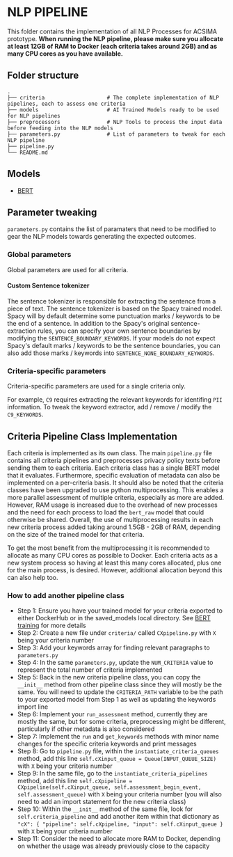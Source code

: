 # NLP PIPELINE

This folder contains the implementation of all NLP Processes for ACSIMA prototype.
**When running the NLP pipeline, please make sure you allocate at least 12GB of RAM to Docker (each criteria takes around 2GB) and as many CPU cores as you have available.**

## Folder structure

    .
    ├── criteria                    # The complete implementation of NLP pipelines, each to assess one criteria
    ├── models                      # AI Trained Models ready to be used for NLP pipelines
    ├── preprocessors               # NLP Tools to process the input data before feeding into the NLP models
    ├── parameters.py               # List of parameters to tweak for each NLP pipeline
    ├── pipeline.py
    └── README.md

## Models
- [BERT](./models/bert/README.md)

## Parameter tweaking

`parameters.py` contains the list of paramaters that need to be modified to gear the NLP models towards generating the expected outcomes.

### Global parameters

Global parameters are used for all criteria.

#### Custom Sentence tokenizer

The sentence tokenizer is responsible for extracting the sentence from a piece of text. The sentence tokenizer is based on the Spacy trained model. Spacy will by default determine some punctuation marks / keywords to be the end of a sentence. In addition to the Spacy's original sentence-extraction rules, you can specify your own sentence boundaries by modifying the `SENTENCE_BOUNDARY_KEYWORDS`. If your models do not expect Spacy's default marks / keywords to be the sentence boundaries, you can also add those marks / keywords into `SENTENCE_NONE_BOUNDARY_KEYWORDS`.

### Criteria-specific parameters

Criteria-specific parameters are used for a single criteria only.

For example, `C9` requires extracting the relevant keywords for identifing `PII` information. To tweak the keyword extractor, add / remove / modify the `C9_KEYWORDS`.

## Criteria Pipeline Class Implementation
Each criteria is implemented as its own class. The main `pipeline.py` file contains all criteria pipelines and preprocesses privacy policy texts before sending them to each criteria. Each criteria class has a single BERT model that it evaluates. Furthermore, specific evaluation of metadata can also be implemented on a per-criteria basis. It should also be noted that the criteria classes have been upgraded to use python multiprocessing. This enables a more parallel assessment of multiple criteria, especially as more are added. However, RAM usage is increased due to the overhead of new processes and the need for each process to load the `bert_raw` model that could otherwise be shared. Overall, the use of multiprocessing results in each new criteria process added taking around 1.5GB - 2GB of RAM, depending on the size of the trained model for that criteria.

To get the most benefit from the multiprocessing it is recommended to allocate as many CPU cores as possible to Docker. Each criteria acts as a new system process so having at least this many cores allocated, plus one for the main process, is desired. However, additional allocation beyond this can also help too.

### How to add another pipeline class
- Step 1: Ensure you have your trained model for your criteria exported to either DockerHub or in the saved_models local directory. See [BERT training](./models/bert/README.md) for more details
- Step 2: Create a new file under `criteria/` called `CXpipeline.py` with `X` being your criteria number
- Step 3: Add your keywords array for finding relevant paragraphs to `parameters.py`
- Step 4: In the same `parameters.py`, update the `NUM_CRITERIA` value to represent the total number of criteria implemented
- Step 5: Back in the new criteria pipeline class, you can copy the `__init__` method from other pipeline class since they will mostly be the same. You will need to update the `CRITERIA_PATH` variable to be the path to your exported model from Step 1 as well as updating the keywords import line
- Step 6: Implement your `run_assessment` method, currently they are mostly the same, but for some criteria, preprocessing might be different, particularly if other metadata is also considered
- Step 7: Implement the `run` and `get_keywords` methods with minor name changes for the specific criteria keywords and print messages
- Step 8: Go to `pipeline.py` file, within the `instantiate_criteria_queues` method, add this line `self.cXinput_queue = Queue(INPUT_QUEUE_SIZE)` with `X` being your criteria number
- Step 9: In the same file, go to the `instantiate_criteria_pipelines` method, add this line `self.cXpipeline = CXpipeline(self.cXinput_queue, self.assessment_begin_event, self.assessment_queue)` with `X` being your criteria number (you will also need to add an import statement for the new criteria class)
- Step 10: Within the `__init__` method of the same file, look for `self.criteria_pipeline` and add another item within that dictionary as `"cX": { "pipeline": self.cXpipeline, "input": self.cXinput_queue }` with `X` being your criteria number
- Step 11: Consider the need to allocate more RAM to Docker, depending on whether the usage was already previously close to the capacity